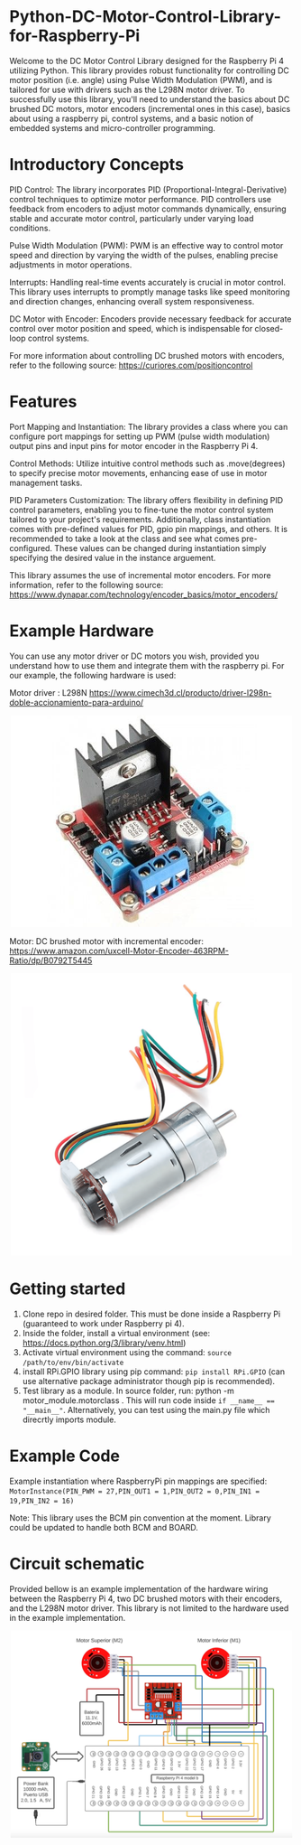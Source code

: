 # Python-DC-Motor-Control-Library-for-Raspberry-Pi

Welcome to the DC Motor Control Library designed for the Raspberry Pi 4 utilizing Python. This library provides robust functionality for controlling DC motor position (i.e. angle) using Pulse Width Modulation (PWM), and is tailored for use with drivers such as the L298N motor driver. To successfully use this library, you'll need to understand the basics about DC brushed DC motors, motor encoders (incremental ones in this case), basics about using a raspberry pi, control systems, and a basic notion of embedded systems and micro-controller programming.

# Introductory Concepts

PID Control: The library incorporates PID (Proportional-Integral-Derivative) control techniques to optimize motor performance. PID controllers use feedback from encoders to adjust motor commands dynamically, ensuring stable and accurate motor control, particularly under varying load conditions.

Pulse Width Modulation (PWM): PWM is an effective way to control motor speed and direction by varying the width of the pulses, enabling precise adjustments in motor operations.

Interrupts: Handling real-time events accurately is crucial in motor control. This library uses interrupts to promptly manage tasks like speed monitoring and direction changes, enhancing overall system responsiveness.

DC Motor with Encoder: Encoders provide necessary feedback for accurate control over motor position and speed, which is indispensable for closed-loop control systems.

For more information about controlling DC brushed motors with encoders, refer to the following source: https://curiores.com/positioncontrol


# Features

Port Mapping and Instantiation: The library provides a class where you can configure port mappings for setting up PWM (pulse width modulation) output pins and input pins for motor encoder in the Raspberry Pi 4.

Control Methods: Utilize intuitive control methods such as .move(degrees) to specify precise motor movements, enhancing ease of use in motor management tasks.

PID Parameters Customization: The library offers flexibility in defining PID control parameters, enabling you to fine-tune the motor control system tailored to your project's requirements. Additionally, class instantiation comes with pre-defined values for PID, gpio pin mappings, and others. It is recommended to take a look at the class and see what comes pre-configured. These values can be changed during instantiation simply specifying the desired value in the instance arguement.

This library assumes the use of incremental motor encoders. For more information, refer to the following source: https://www.dynapar.com/technology/encoder_basics/motor_encoders/

# Example Hardware
You can use any motor driver or DC motors you wish, provided you understand how to use them and integrate them with the raspberry pi. For our example, the following hardware is used:

Motor driver : L298N https://www.cimech3d.cl/producto/driver-l298n-doble-accionamiento-para-arduino/

<div align="center">
  <img src="images/H-bridge-driver.jpg" alt="Alt Text"  width="500" height="auto">
</div>

Motor: DC brushed motor with incremental encoder:  https://www.amazon.com/uxcell-Motor-Encoder-463RPM-Ratio/dp/B0792T5445

<div align="center">
  <img src="images/dc_motor.png" alt="Alt Text"  width="500" height="auto">
</div>

# Getting started

1. Clone repo in desired folder. This must be done inside a Raspberry Pi (guaranteed to work under Raspberry pi 4).
2. Inside the folder, install a virtual environment (see: https://docs.python.org/3/library/venv.html)
3. Activate virtual environment using the command: `source /path/to/env/bin/activate`
4. install RPi.GPIO library using pip command: `pip install RPi.GPIO` (can use alternative package administrator though pip is recommended).
5. Test library as a module. In source folder, run: python -m motor_module.motorclass . This will run code inside `if __name__ == "__main__"`. Alternatively, you can test using the main.py file which direcrtly imports module.

# Example Code

Example instantiation where RaspberryPi pin mappings are specified:
`MotorInstance(PIN_PWM = 27,PIN_OUT1 = 1,PIN_OUT2 = 0,PIN_IN1 = 19,PIN_IN2 = 16)`

Note: This library uses the BCM pin convention at the moment. Library could be updated to handle both BCM and BOARD.

# Circuit schematic
Provided bellow is an example implementation of the hardware wiring between the Raspberry Pi 4, two DC brushed motors with their encoders, and the L298N motor driver. This library is not limited to the hardware used in the example implementation.

<div align="center">
  <img src="images/circuit_schematic.png" alt="Alt Text"  width="500" height="auto">
</div>

